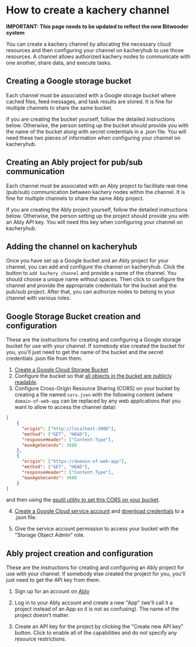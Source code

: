 # How to create a kachery channel

**IMPORTANT: This page needs to be updated to reflect the new Bitwooder system**

You can create a kachery channel by allocating the necessary cloud resources and then configuring your channel on kacheryhub to use those resources. A channel allows authorized kachery nodes to communicate with one another, share data, and execute tasks.

## Creating a Google storage bucket

Each channel must be associated with a Google storage bucket where cached files, feed messages, and task results are stored. It is fine for multiple channels to share the same bucket.

If you are creating the bucket yourself, follow the detailed instructions below. Otherwise, the person setting up the bucket should provide you with the name of the bucket along with secret credentials in a .json file. You will need these two pieces of information when configuring your channel on kacheryhub.

## Creating an Ably project for pub/sub communication

Each channel must be associated with an Ably project to facilitate real-time (pub/sub) communication between kachery nodes within the channel. It is fine for multiple channels to share the same Ably project.

If you are creating the Ably project yourself, follow the detailed instructions below. Otherwise, the person setting up the project should provide you with an Ably API key. You will need this key when configuring your channel on kacheryhub.

## Adding the channel on kacheryhub

Once you have set up a Google bucket and an Ably project for your channel, you can add and configure the channel on kacheryhub. Click the button to `add kachery channel` and provide a name of the channel. You should choose a unique name without spaces. Then click to configure the channel and provide the appropriate credentials for the bucket and the pub/sub project. After that, you can authorize nodes to belong to your channel with various roles.

## Google Storage Bucket creation and configuration

These are the instructions for creating and configuring a Google storage bucket for use with your channel. If somebody else created the bucket for you, you'll just need to get the name of the bucket and the secret credentials .json file from them.

1. [Create a Google Cloud Storage Bucket](https://cloud.google.com/storage/docs/creating-buckets)
2. Configure the bucket so that [all objects in the bucket are publicly readable](https://cloud.google.com/storage/docs/access-control/making-data-public#buckets).
3. Configure Cross-Origin Resource Sharing (CORS) on your bucket by creating a file named `cors.json` with the following content (where `domain-of-web-app` can be replaced by any web applications that you want to allow to access the channel data):

```json
[
    {
      "origin": ["http://localhost:3000"],
      "method": ["GET", "HEAD"],
      "responseHeader": ["Content-Type"],
      "maxAgeSeconds": 3600
    },
    {
      "origin": ["https://domain-of-web-app"],
      "method": ["GET", "HEAD"],
      "responseHeader": ["Content-Type"],
      "maxAgeSeconds": 3600
    }
]
```

and then using the [gsutil utility to set this CORS on your bucket](https://cloud.google.com/storage/docs/configuring-cors#configure-cors-bucket).

4. [Create a Google Cloud service account](https://cloud.google.com/iam/docs/creating-managing-service-accounts#creating) and [download credentials](https://cloud.google.com/iam/docs/creating-managing-service-account-keys#creating_service_account_keys) to a .json file.

5. Give the service account permission to access your bucket with the "Storage Object Admin" role.

## Ably project creation and configuration

These are the instructions for creating and configuring an Ably project for use with your channel. If somebody else created the project for you, you'll just need to get the API key from them.

1. Sign up for an account on [Ably](https://ably.com/)

2. Log in to your Ably account and create a new "App" (we'll call it a project instead of an App so it is not as confusing). The name of the project doesn't matter.

3. Create an API key for the project by clicking the "Create new API key" button. Click to enable all of the capabilities and do not specify any resource restrictions.
